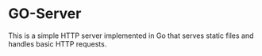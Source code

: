# GO-Server
This is a simple HTTP server implemented in Go that serves static files and handles basic HTTP requests. 

